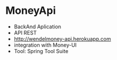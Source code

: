 # MoneyApi
* BackAnd Aplication
* API REST
* http://wendelmoney-api.herokuapp.com
* integration with Money-UI
* Tool: Spring Tool Suite


